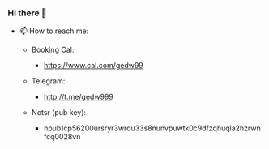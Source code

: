 ### Hi there 👋


- 📫 How to reach me: 

  - Booking Cal:
      - https://www.cal.com/gedw99

  - Telegram:
      - http://t.me/gedw999
  
  - Notsr (pub key):
      - npub1cp56200ursryr3wrdu33s8nunvpuwtk0c9dfzqhuqla2hzrwnfcq0028vn


